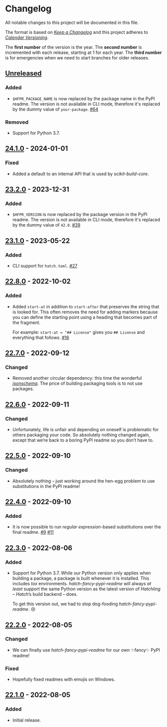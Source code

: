 # Changelog

All notable changes to this project will be documented in this file.

The format is based on [*Keep a Changelog*](https://keepachangelog.com/en/1.0.0/) and this project adheres to [*Calendar Versioning*](https://calver.org/).

The **first number** of the version is the year.
The **second number** is incremented with each release, starting at 1 for each year.
The **third number** is for emergencies when we need to start branches for older releases.

<!-- changelog follows -->


## [Unreleased](https://github.com/hynek/hatch-fancy-pypi-readme/compare/24.1.0...HEAD)

### Added

- `$HFPR_PACKAGE_NAME` is now replaced by the package name in the PyPI readme.
  The version is not available in CLI mode, therefore it's replaced by the dummy value of `your-package`.
  [#64](https://github.com/hynek/hatch-fancy-pypi-readme/pull/64)


### Removed

- Support for Python 3.7.


## [24.1.0](https://github.com/hynek/hatch-fancy-pypi-readme/compare/23.2.0...24.1.0) - 2024-01-01

### Fixed

- Added a default to an internal API that is used by *scikit-build-core*.


## [23.2.0](https://github.com/hynek/hatch-fancy-pypi-readme/compare/23.1.0...23.2.0) - 2023-12-31

### Added

- `$HFPR_VERSION` is now replaced by the package version in the PyPI readme.
  The version is not available in CLI mode, therefore it's replaced by the dummy value of `42.0`.
  [#39](https://github.com/hynek/hatch-fancy-pypi-readme/pull/39)


## [23.1.0](https://github.com/hynek/hatch-fancy-pypi-readme/compare/22.8.0...23.1.0) - 2023-05-22

### Added

- CLI support for `hatch.toml`.
  [#27](https://github.com/hynek/hatch-fancy-pypi-readme/issues/27)


## [22.8.0](https://github.com/hynek/hatch-fancy-pypi-readme/compare/22.7.0...22.8.0) - 2022-10-02

### Added

- Added `start-at` in addition to `start-after` that preserves the string that is looked for. This often removes the need for adding markers because you can define the starting point using a heading that becomes part of the fragment.

   For example: `start-at = "## License"` gives you `## License` and everything that follows.
   [#16](https://github.com/hynek/hatch-fancy-pypi-readme/issues/16)


## [22.7.0](https://github.com/hynek/hatch-fancy-pypi-readme/compare/22.6.0...22.7.0) - 2022-09-12

### Changed

- Removed another circular dependency: this time the wonderful [*jsonschema*](https://python-jsonschema.readthedocs.io/).
  The price of building packaging tools is to not use packages.


## [22.6.0](https://github.com/hynek/hatch-fancy-pypi-readme/compare/22.5.0...22.6.0) - 2022-09-11

### Changed

- Unfortunately, life is unfair and depending on oneself is problematic for others packaging your code.
  So absolutely nothing changed again, except that we’re back to a boring PyPI readme so you don’t have to.


## [22.5.0](https://github.com/hynek/hatch-fancy-pypi-readme/compare/22.4.0...22.5.0) - 2022-09-10

### Changed

- Absolutely nothing – just working around the hen-egg problem to use substitutions in the PyPI readme!


## [22.4.0](https://github.com/hynek/hatch-fancy-pypi-readme/compare/22.3.0...22.4.0) - 2022-09-10

### Added

- It is now possible to run *regular expression*-based substitutions over the final readme.
  [#9](https://github.com/hynek/hatch-fancy-pypi-readme/issues/9)
  [#11](https://github.com/hynek/hatch-fancy-pypi-readme/issues/11)


## [22.3.0](https://github.com/hynek/hatch-fancy-pypi-readme/compare/22.2.0...22.3.0) - 2022-08-06

### Added

- Support for Python 3.7.
  While our Python version only applies when building a package, a package is built whenever it is installed.
  This includes *tox* environments.
  *hatch-fancy-pypi-readme* will always *at least* support the same Python version as the latest version of *Hatchling* – *Hatch*’s build backend – does.

  To get this version out, we had to stop dog-fooding *hatch-fancy-pypi-readme*. 😢


## [22.2.0](https://github.com/hynek/hatch-fancy-pypi-readme/compare/22.1.0...22.2.0) - 2022-08-05

### Changed

- We can finally use *hatch-fancy-pypi-readme* for our own ✨fancy✨ PyPI readme!


### Fixed

- Hopefully fixed readmes with emojis on Windows.


## [22.1.0](https://github.com/hynek/hatch-fancy-pypi-readme/tree/22.1.0) - 2022-08-05

### Added

- Initial release.
